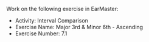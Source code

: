 Work on the following exercise in EarMaster:
- Activity: Interval Comparison
- Exercise Name: Major 3rd & Minor 6th - Ascending
- Exercise Number: 7.1
